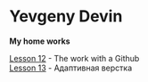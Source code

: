 # Yevgeny Devin
**My home works**

[Lesson 12](321655060.github.io/lesson_12/ "My ready homework") - The work with a Github  
[Lesson 13](321655060.github.io/lesson_13/ "My ready homework") - Адаптивная верстка
